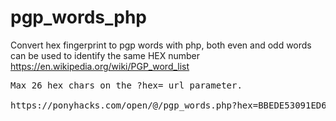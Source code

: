# pgp_words_php
Convert hex fingerprint to pgp words with php, both even and odd words can be used to identify the same HEX number<br>
https://en.wikipedia.org/wiki/PGP_word_list <br>
<pre>
Max 26 hex chars on the ?hex= url parameter.<br>
https://ponyhacks.com/open/@/pgp_words.php?hex=BBEDE53091ED63F645D5E3F93E1127CF5DB7FFD0
